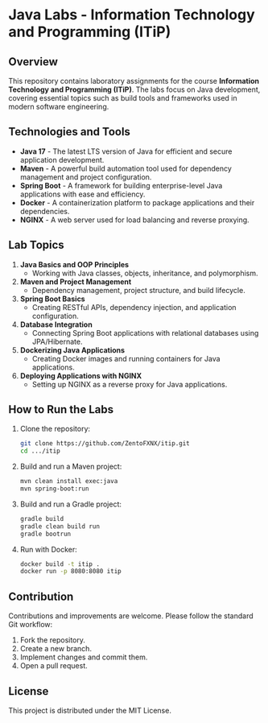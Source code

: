 # Java Labs - Information Technology and Programming (ITiP)

## Overview
This repository contains laboratory assignments for the course **Information Technology and Programming (ITiP)**. The labs focus on Java development, covering essential topics such as build tools and frameworks used in modern software engineering.

## Technologies and Tools
- **Java 17** - The latest LTS version of Java for efficient and secure application development.
- **Maven** - A powerful build automation tool used for dependency management and project configuration.
- **Spring Boot** - A framework for building enterprise-level Java applications with ease and efficiency.
- **Docker** - A containerization platform to package applications and their dependencies.
- **NGINX** - A web server used for load balancing and reverse proxying.

## Lab Topics
1. **Java Basics and OOP Principles**
   - Working with Java classes, objects, inheritance, and polymorphism.
2. **Maven and Project Management**
   - Dependency management, project structure, and build lifecycle.
3. **Spring Boot Basics**
   - Creating RESTful APIs, dependency injection, and application configuration.
4. **Database Integration**
   - Connecting Spring Boot applications with relational databases using JPA/Hibernate.
5. **Dockerizing Java Applications**
   - Creating Docker images and running containers for Java applications.
6. **Deploying Applications with NGINX**
   - Setting up NGINX as a reverse proxy for Java applications.

## How to Run the Labs
1. Clone the repository:
   ```sh
   git clone https://github.com/ZentoFXNX/itip.git
   cd .../itip
   ```
2. Build and run a Maven project:
   ```sh
   mvn clean install exec:java
   mvn spring-boot:run
   ```
3. Build and run a Gradle project:
   ```sh
   gradle build
   gradle clean build run
   gradle bootrun
   
4. Run with Docker:
   ```sh
   docker build -t itip .
   docker run -p 8080:8080 itip
   ```

## Contribution
Contributions and improvements are welcome. Please follow the standard Git workflow:
1. Fork the repository.
2. Create a new branch.
3. Implement changes and commit them.
4. Open a pull request.

## License
This project is distributed under the MIT License.
